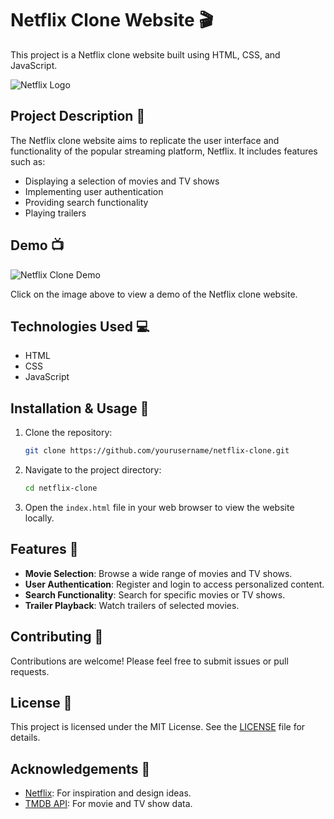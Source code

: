 # Netflix Clone Website 🎬

This project is a Netflix clone website built using HTML, CSS, and JavaScript.

![Netflix Logo](https://media1.tenor.com/m/NerN41mjgV0AAAAC/netflix-intro.gif)

## Project Description 📝

The Netflix clone website aims to replicate the user interface and functionality of the popular streaming platform, Netflix. It includes features such as:

- Displaying a selection of movies and TV shows
- Implementing user authentication
- Providing search functionality
- Playing trailers

## Demo 📺

![Netflix Clone Demo](netflix-demo.gif)

Click on the image above to view a demo of the Netflix clone website.

## Technologies Used 💻

- HTML
- CSS
- JavaScript

## Installation & Usage 🚀

1. Clone the repository:

    ```bash
    git clone https://github.com/yourusername/netflix-clone.git
    ```

2. Navigate to the project directory:

    ```bash
    cd netflix-clone
    ```

3. Open the `index.html` file in your web browser to view the website locally.

## Features 🎥

- **Movie Selection**: Browse a wide range of movies and TV shows.
- **User Authentication**: Register and login to access personalized content.
- **Search Functionality**: Search for specific movies or TV shows.
- **Trailer Playback**: Watch trailers of selected movies.

## Contributing 👥

Contributions are welcome! Please feel free to submit issues or pull requests.

## License 📄

This project is licensed under the MIT License. See the [LICENSE](LICENSE) file for details.

## Acknowledgements 🙏

- [Netflix](https://www.netflix.com): For inspiration and design ideas.
- [TMDB API](https://www.themoviedb.org/documentation/api): For movie and TV show data.

